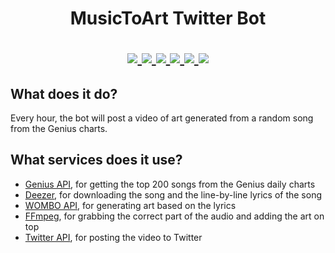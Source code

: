 <h1 align="center">
    MusicToArt Twitter Bot
</p>

<p align="center">
    <a href="https://twitter.com/musictoart">
        <img src="https://img.shields.io/twitter/follow/musictoart?style=social">
    </a>
    <a href="https://github.com/aleclol/musictoart/stargazers">
        <img src="https://img.shields.io/github/stars/aleclol/musictoart?style=social">
    </a>
    <a href="https://github.com/aleclol/musictoart/blob/main/LICENSE">
        <img src="https://img.shields.io/github/license/aleclol/musictoart">
    </a>
    <a href="https://python.org/">
        <img src="https://img.shields.io/badge/python-3.9-blue">
    </a>
    <a href="https://github.com/ambv/black">
        <img src="https://img.shields.io/badge/code%20style-black-black.svg">
    </a>
    <a href="https://github.com/PyCQA/isort">
        <img src="https://img.shields.io/badge/imports-isort-black.svg">
    </a>
</p>

## What does it do?
Every hour, the bot will post a video of art generated from a random song from the Genius charts.

## What services does it use?
- [Genius API](https://docs.genius.com/), for getting the top 200 songs from the Genius daily charts
- [Deezer](https://www.deezer.com/), for downloading the song and the line-by-line lyrics of the song
- [WOMBO API](https://w.ai/), for generating art based on the lyrics
- [FFmpeg](https://www.ffmpeg.org/), for grabbing the correct part of the audio and adding the art on top
- [Twitter API](https://developer.twitter.com/en/docs/basics/authentication/overview), for posting the video to Twitter